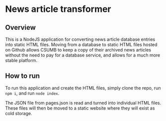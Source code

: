 # News article transformer

## Overview

This is a NodeJS application for converting news article database entries into static HTML files. Moving from a database to static HTML files hosted on Github allows CSUMB to keep a copy of their archived news articles without the need to pay for a database service, and allows for a much more stable platform.

## How to run
To run this application and create the HTML files, simply clone the repo, run `npm i`, and run `node index`. 

The JSON file from pages.json is read and turned into individual HTML files. These files will then be moved to a static website where they will exist as cold storage.
 
